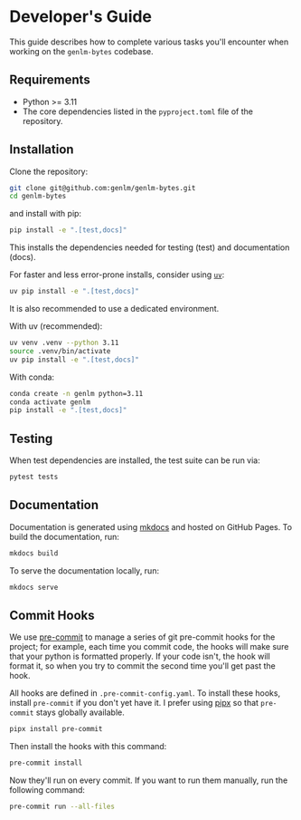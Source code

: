 # Developer's Guide

This guide describes how to complete various tasks you'll encounter when working
on the `genlm-bytes` codebase.

## Requirements

- Python >= 3.11
- The core dependencies listed in the `pyproject.toml` file of the repository.

## Installation

Clone the repository:
```bash
git clone git@github.com:genlm/genlm-bytes.git
cd genlm-bytes
```
and install with pip:

```bash
pip install -e ".[test,docs]"
```

This installs the dependencies needed for testing (test) and documentation (docs).

For faster and less error-prone installs, consider using [`uv`](https://github.com/astral-sh/uv):

```bash
uv pip install -e ".[test,docs]"
```

It is also recommended to use a dedicated environment.

With uv (recommended):
```bash
uv venv .venv --python 3.11
source .venv/bin/activate
uv pip install -e ".[test,docs]"
```

With conda:
```bash
conda create -n genlm python=3.11
conda activate genlm
pip install -e ".[test,docs]"
```


## Testing

When test dependencies are installed, the test suite can be run via:

```bash
pytest tests
```

## Documentation

Documentation is generated using [mkdocs](https://www.mkdocs.org/) and hosted on GitHub Pages. To build the documentation, run:

```bash
mkdocs build
```

To serve the documentation locally, run:

```bash
mkdocs serve
```

## Commit Hooks

We use [pre-commit](https://pre-commit.com/) to manage a series of git
pre-commit hooks for the project; for example, each time you commit code, the
hooks will make sure that your python is formatted properly. If your code isn't,
the hook will format it, so when you try to commit the second time you'll get
past the hook.

All hooks are defined in `.pre-commit-config.yaml`. To install these hooks,
install `pre-commit` if you don't yet have it. I prefer using
[pipx](https://github.com/pipxproject/pipx) so that `pre-commit` stays globally
available.

```bash
pipx install pre-commit
```

Then install the hooks with this command:

```bash
pre-commit install
```

Now they'll run on every commit. If you want to run them manually, run the
following command:

```bash
pre-commit run --all-files
```
